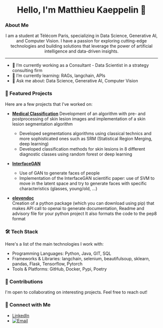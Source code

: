 
<h1 align="center"> Hello, I'm Matthieu Kaeppelin 👋 </h1>

### About Me
<p align="center">I am a student at Télécom Paris, specializing in Data Science, Generative AI, and Computer Vision. I have a passion for exploring cutting-edge technologies and building solutions that leverage the power of artificial intelligence and data-driven insights.</p>

---

- 🔭 I’m currently working as a Consultant - Data Scientist in a strategy consulting firm
- 🌱 I’m currently learning: RAGs, langchain, APIs 
- 💬 Ask me about: Data Science, Generative AI, Computer Vision

### 🚀 Featured Projects
Here are a few projects that I’ve worked on:

- [**Medical Classification**](https://github.com/matt-kaep/Medical_Imaging)
  Development of an algorithm with pre- and postprocessing of skin lesion images and implementation of a skin lesion segmentation algorithm
  - Developed segmentations algorithms using classical technics and more sophisticated ones such as SRM (Statistical Region Merging, deep learning)
  - Developed classification methods for skin lesions in 8 different diagnostic classes using random forest or deep learning
  
- [**InterfaceGAN**](link-to-project-repo)  
  - Use of GAN to generate faces of people
  - Implementation of the InterfaceGAN scientific paper: use of SVM to move in the latent space and try to generate faces with specific characteristics (glasses, young/old, ...)
    
- [**elevendoc**](https://github.com/matt-kaep/automated_python_documentation)  
  Creation of a python package (which you can download using pip) that makes API call to openai to generate documentation, Readme and advisory file for your python project
  It also formats the code to the pep8 format

### 🛠 Tech Stack
Here's a list of the main technologies I work with:

- Programming Languages: Python, Java, GIT, SQL
- Frameworks & Libraries: langchain, selenium, beautifulsoup, sklearn, pandas, Flask, Tensorflow, Pytorch
- Tools & Platforms: GitHub, Docker, Pypi, Poetry

### 🌟 Contributions
I'm open to collaborating on interesting projects. Feel free to reach out!

### 🔗 Connect with Me
- [LinkedIn](https://www.linkedin.com/in/matthieu-kaeppelin/)
- [![Email](https://img.shields.io/badge/Email-red?style=flat-square&logo=gmail)](mailto:matthieu.kaeppelin@gmail.com)
